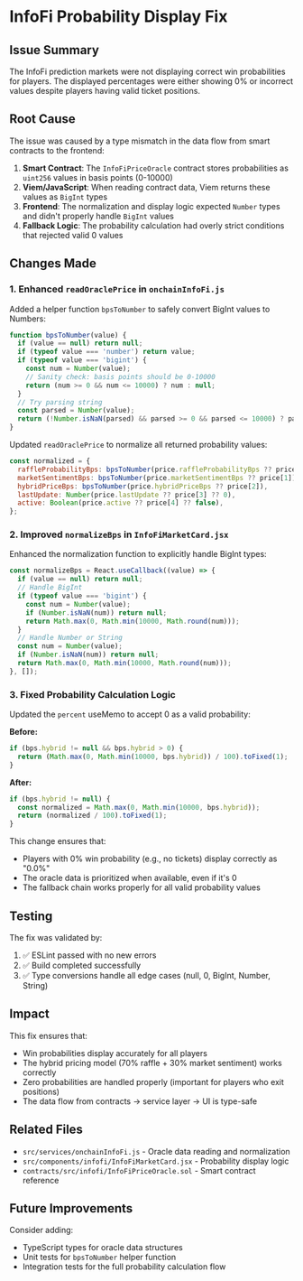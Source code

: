 # InfoFi Probability Display Fix

## Issue Summary

The InfoFi prediction markets were not displaying correct win probabilities for players. The displayed percentages were either showing 0% or incorrect values despite players having valid ticket positions.

## Root Cause

The issue was caused by a type mismatch in the data flow from smart contracts to the frontend:

1. **Smart Contract**: The `InfoFiPriceOracle` contract stores probabilities as `uint256` values in basis points (0-10000)
2. **Viem/JavaScript**: When reading contract data, Viem returns these values as `BigInt` types
3. **Frontend**: The normalization and display logic expected `Number` types and didn't properly handle `BigInt` values
4. **Fallback Logic**: The probability calculation had overly strict conditions that rejected valid 0 values

## Changes Made

### 1. Enhanced `readOraclePrice` in `onchainInfoFi.js`

Added a helper function `bpsToNumber` to safely convert BigInt values to Numbers:

```javascript
function bpsToNumber(value) {
  if (value == null) return null;
  if (typeof value === 'number') return value;
  if (typeof value === 'bigint') {
    const num = Number(value);
    // Sanity check: basis points should be 0-10000
    return (num >= 0 && num <= 10000) ? num : null;
  }
  // Try parsing string
  const parsed = Number(value);
  return (!Number.isNaN(parsed) && parsed >= 0 && parsed <= 10000) ? parsed : null;
}
```

Updated `readOraclePrice` to normalize all returned probability values:

```javascript
const normalized = {
  raffleProbabilityBps: bpsToNumber(price.raffleProbabilityBps ?? price[0]),
  marketSentimentBps: bpsToNumber(price.marketSentimentBps ?? price[1]),
  hybridPriceBps: bpsToNumber(price.hybridPriceBps ?? price[2]),
  lastUpdate: Number(price.lastUpdate ?? price[3] ?? 0),
  active: Boolean(price.active ?? price[4] ?? false),
};
```

### 2. Improved `normalizeBps` in `InfoFiMarketCard.jsx`

Enhanced the normalization function to explicitly handle BigInt types:

```javascript
const normalizeBps = React.useCallback((value) => {
  if (value == null) return null;
  // Handle BigInt
  if (typeof value === 'bigint') {
    const num = Number(value);
    if (Number.isNaN(num)) return null;
    return Math.max(0, Math.min(10000, Math.round(num)));
  }
  // Handle Number or String
  const num = Number(value);
  if (Number.isNaN(num)) return null;
  return Math.max(0, Math.min(10000, Math.round(num)));
}, []);
```

### 3. Fixed Probability Calculation Logic

Updated the `percent` useMemo to accept 0 as a valid probability:

**Before:**

```javascript
if (bps.hybrid != null && bps.hybrid > 0) {
  return (Math.max(0, Math.min(10000, bps.hybrid)) / 100).toFixed(1);
}
```

**After:**

```javascript
if (bps.hybrid != null) {
  const normalized = Math.max(0, Math.min(10000, bps.hybrid));
  return (normalized / 100).toFixed(1);
}
```

This change ensures that:

- Players with 0% win probability (e.g., no tickets) display correctly as "0.0%"
- The oracle data is prioritized when available, even if it's 0
- The fallback chain works properly for all valid probability values

## Testing

The fix was validated by:

1. ✅ ESLint passed with no new errors
2. ✅ Build completed successfully
3. ✅ Type conversions handle all edge cases (null, 0, BigInt, Number, String)

## Impact

This fix ensures that:

- Win probabilities display accurately for all players
- The hybrid pricing model (70% raffle + 30% market sentiment) works correctly
- Zero probabilities are handled properly (important for players who exit positions)
- The data flow from contracts → service layer → UI is type-safe

## Related Files

- `src/services/onchainInfoFi.js` - Oracle data reading and normalization
- `src/components/infofi/InfoFiMarketCard.jsx` - Probability display logic
- `contracts/src/infofi/InfoFiPriceOracle.sol` - Smart contract reference

## Future Improvements

Consider adding:

- TypeScript types for oracle data structures
- Unit tests for `bpsToNumber` helper function
- Integration tests for the full probability calculation flow
